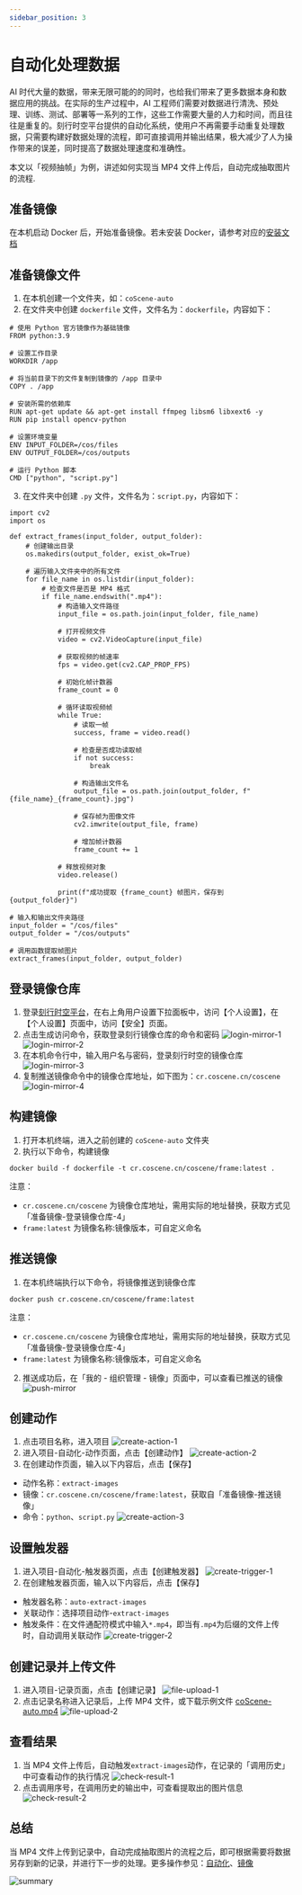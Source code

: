 ```yaml
---
sidebar_position: 3
---
```


# 自动化处理数据


AI 时代大量的数据，带来无限可能的的同时，也给我们带来了更多数据本身和数据应用的挑战。在实际的生产过程中，AI 工程师们需要对数据进行清洗、预处理、训练、测试、部署等一系列的工作，这些工作需要大量的人力和时间，而且往往是重复的。刻行时空平台提供的自动化系统，使用户不再需要手动重复处理数据，只需要构建好数据处理的流程，即可直接调用并输出结果，极大减少了人为操作带来的误差，同时提高了数据处理速度和准确性。

本文以「视频抽帧」为例，讲述如何实现当 MP4 文件上传后，自动完成抽取图片的流程.

## 准备镜像
在本机启动 Docker 后，开始准备镜像。若未安装 Docker，请参考对应的[安装文档](https://docs.docker.com/engine/install/)

## 准备镜像文件
1. 在本机创建一个文件夹，如：`coScene-auto`
2. 在文件夹中创建 `dockerfile` 文件，文件名为：`dockerfile`，内容如下：
```
# 使用 Python 官方镜像作为基础镜像
FROM python:3.9

# 设置工作目录
WORKDIR /app

# 将当前目录下的文件复制到镜像的 /app 目录中
COPY . /app

# 安装所需的依赖库
RUN apt-get update && apt-get install ffmpeg libsm6 libxext6 -y
RUN pip install opencv-python

# 设置环境变量
ENV INPUT_FOLDER=/cos/files
ENV OUTPUT_FOLDER=/cos/outputs

# 运行 Python 脚本
CMD ["python", "script.py"]
```
3. 在文件夹中创建 `.py` 文件，文件名为：`script.py`，内容如下：
```
import cv2
import os

def extract_frames(input_folder, output_folder):
    # 创建输出目录
    os.makedirs(output_folder, exist_ok=True)

    # 遍历输入文件夹中的所有文件
    for file_name in os.listdir(input_folder):
        # 检查文件是否是 MP4 格式
        if file_name.endswith(".mp4"):
            # 构造输入文件路径
            input_file = os.path.join(input_folder, file_name)

            # 打开视频文件
            video = cv2.VideoCapture(input_file)

            # 获取视频的帧速率
            fps = video.get(cv2.CAP_PROP_FPS)

            # 初始化帧计数器
            frame_count = 0

            # 循环读取视频帧
            while True:
                # 读取一帧
                success, frame = video.read()

                # 检查是否成功读取帧
                if not success:
                    break

                # 构造输出文件名
                output_file = os.path.join(output_folder, f"{file_name}_{frame_count}.jpg")

                # 保存帧为图像文件
                cv2.imwrite(output_file, frame)

                # 增加帧计数器
                frame_count += 1

            # 释放视频对象
            video.release()

            print(f"成功提取 {frame_count} 帧图片，保存到 {output_folder}")

# 输入和输出文件夹路径
input_folder = "/cos/files"
output_folder = "/cos/outputs"

# 调用函数提取帧图片
extract_frames(input_folder, output_folder)
```
## 登录镜像仓库
1. 登录[刻行时空平台](https://www.coscene.cn/)，在右上角用户设置下拉面板中，访问【个人设置】，在【个人设置】页面中，访问【安全】页面。
2. 点击生成访问命令，获取登录刻行镜像仓库的命令和密码
![login-mirror-1](./img/3-login-mirror-1.png)
![login-mirror-2](./img/3-login-mirror-2.png)
4. 在本机命令行中，输入用户名与密码，登录刻行时空的镜像仓库
![login-mirror-3](./img/3-login-mirror-3.png)
5. 复制推送镜像命令中的镜像仓库地址，如下图为：`cr.coscene.cn/coscene`
![login-mirror-4](./img/3-login-mirror-4.png)

## 构建镜像
1. 打开本机终端，进入之前创建的 `coScene-auto` 文件夹
2. 执行以下命令，构建镜像
```
docker build -f dockerfile -t cr.coscene.cn/coscene/frame:latest .
```
注意：
- `cr.coscene.cn/coscene` 为镜像仓库地址，需用实际的地址替换，获取方式见「准备镜像-登录镜像仓库-4」
- `frame:latest` 为镜像名称:镜像版本，可自定义命名   

## 推送镜像
1. 在本机终端执行以下命令，将镜像推送到镜像仓库
```
docker push cr.coscene.cn/coscene/frame:latest
```
注意：
- `cr.coscene.cn/coscene` 为镜像仓库地址，需用实际的地址替换，获取方式见「准备镜像-登录镜像仓库-4」
- `frame:latest` 为镜像名称:镜像版本，可自定义命名

2. 推送成功后，在「我的 - 组织管理 - 镜像」页面中，可以查看已推送的镜像
![push-mirror](./img/3-push-mirror.png)

## 创建动作
1. 点击项目名称，进入项目
![create-action-1](./img/3-create-action-1.png)
2. 进入项目-自动化-动作页面，点击【创建动作】
![create-action-2](./img/3-create-action-2.png)
3. 在创建动作页面，输入以下内容后，点击【保存】
- 动作名称：`extract-images`
- 镜像：`cr.coscene.cn/coscene/frame:latest`，获取自「准备镜像-推送镜像」
- 命令：`python`、`script.py`
![create-action-3](./img/3-create-action-3.png)

## 设置触发器
1. 进入项目-自动化-触发器页面，点击【创建触发器】
![create-trigger-1](./img/3-create-trigger-1.png)
2. 在创建触发器页面，输入以下内容后，点击【保存】
- 触发器名称：`auto-extract-images`
- 关联动作：选择项目动作-`extract-images`
- 触发条件：在文件通配符模式中输入`*.mp4`，即当有`.mp4`为后缀的文件上传时，自动调用关联动作
![create-trigger-2](./img/3-create-trigger-2.png)

## 创建记录并上传文件
1. 进入项目-记录页面，点击【创建记录】
![file-upload-1](./img/3-file-upload-1.png)
2. 点击记录名称进入记录后，上传 MP4 文件，或下载示例文件 [coScene-auto.mp4](https://daiincoscene-artifacts-prod.oss-cn-hangzhou.aliyuncs.com/docs/5-use-case/coScene-auto.mp4)
![file-upload-2](./img/3-file-upload-2.png)

## 查看结果
1. 当 MP4 文件上传后，自动触发`extract-images`动作，在记录的「调用历史」中可查看动作的执行情况
![check-result-1](./img/3-check-result-1.png)
2. 点击调用序号，在调用历史的输出中，可查看提取出的图片信息
![check-result-2](./img/3-check-result-2.png)

## 总结
当 MP4 文件上传到记录中，自动完成抽取图片的流程之后，即可根据需要将数据另存到新的记录，并进行下一步的处理。更多操作参见：[自动化](https://docs.coscene.cn/docs/category/%E8%87%AA%E5%8A%A8%E5%8C%96/)、[镜像](https://docs.coscene.cn/docs/category/%E9%95%9C%E5%83%8F/)

![summary](./img/3-summary.png)




